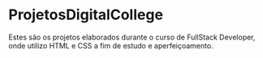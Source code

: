 # ProjetosDigitalCollege
Estes são os projetos elaborados durante o curso de FullStack Developer, onde utilizo HTML e CSS a fim de estudo e aperfeiçoamento. 
